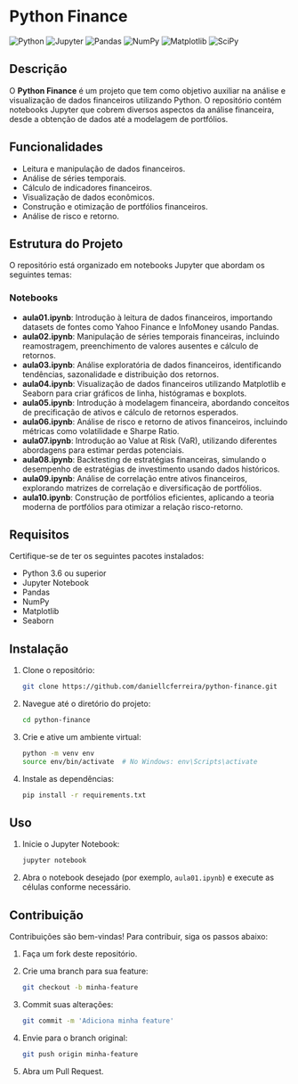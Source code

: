 # Python Finance

![Python](https://img.shields.io/badge/Python-3.8%2B-blue?logo=python)
![Jupyter](https://img.shields.io/badge/Jupyter-Notebook-orange?logo=jupyter)
![Pandas](https://img.shields.io/badge/Pandas-Data%20Analysis-blue?logo=pandas)
![NumPy](https://img.shields.io/badge/NumPy-Scientific_Computing-013243?style=flat-square&logo=numpy&logoColor=white)
![Matplotlib](https://img.shields.io/badge/Matplotlib-Data_Visualization-FF7F0E?style=flat-square&logo=python&logoColor=white)
![SciPy](https://img.shields.io/badge/SciPy-Scientific_Computing-8CA0FF?style=flat-square&logo=python&logoColor=white)



## Descrição

O **Python Finance** é um projeto que tem como objetivo auxiliar na análise e visualização de dados financeiros utilizando Python. O repositório contém notebooks Jupyter que cobrem diversos aspectos da análise financeira, desde a obtenção de dados até a modelagem de portfólios.

## Funcionalidades

- Leitura e manipulação de dados financeiros.
- Análise de séries temporais.
- Cálculo de indicadores financeiros.
- Visualização de dados econômicos.
- Construção e otimização de portfólios financeiros.
- Análise de risco e retorno.

## Estrutura do Projeto

O repositório está organizado em notebooks Jupyter que abordam os seguintes temas:

### Notebooks

- **aula01.ipynb**: Introdução à leitura de dados financeiros, importando datasets de fontes como Yahoo Finance e InfoMoney usando Pandas.
- **aula02.ipynb**: Manipulação de séries temporais financeiras, incluindo reamostragem, preenchimento de valores ausentes e cálculo de retornos.
- **aula03.ipynb**: Análise exploratória de dados financeiros, identificando tendências, sazonalidade e distribuição dos retornos.
- **aula04.ipynb**: Visualização de dados financeiros utilizando Matplotlib e Seaborn para criar gráficos de linha, histógramas e boxplots.
- **aula05.ipynb**: Introdução à modelagem financeira, abordando conceitos de precificação de ativos e cálculo de retornos esperados.
- **aula06.ipynb**: Análise de risco e retorno de ativos financeiros, incluindo métricas como volatilidade e Sharpe Ratio.
- **aula07.ipynb**: Introdução ao Value at Risk (VaR), utilizando diferentes abordagens para estimar perdas potenciais.
- **aula08.ipynb**: Backtesting de estratégias financeiras, simulando o desempenho de estratégias de investimento usando dados históricos.
- **aula09.ipynb**: Análise de correlação entre ativos financeiros, explorando matrizes de correlação e diversificação de portfólios.
- **aula10.ipynb**: Construção de portfólios eficientes, aplicando a teoria moderna de portfólios para otimizar a relação risco-retorno.

## Requisitos

Certifique-se de ter os seguintes pacotes instalados:

- Python 3.6 ou superior
- Jupyter Notebook
- Pandas
- NumPy
- Matplotlib
- Seaborn

## Instalação

1. Clone o repositório:

   ```bash
   git clone https://github.com/daniellcferreira/python-finance.git
   ```

2. Navegue até o diretório do projeto:

   ```bash
   cd python-finance
   ```

3. Crie e ative um ambiente virtual:

   ```bash
   python -m venv env
   source env/bin/activate  # No Windows: env\Scripts\activate
   ```

4. Instale as dependências:

   ```bash
   pip install -r requirements.txt
   ```

## Uso

1. Inicie o Jupyter Notebook:

   ```bash
   jupyter notebook
   ```

2. Abra o notebook desejado (por exemplo, `aula01.ipynb`) e execute as células conforme necessário.

## Contribuição

Contribuições são bem-vindas! Para contribuir, siga os passos abaixo:

1. Faça um fork deste repositório.
2. Crie uma branch para sua feature:

   ```bash
   git checkout -b minha-feature
   ```

3. Commit suas alterações:

   ```bash
   git commit -m 'Adiciona minha feature'
   ```

4. Envie para o branch original:

   ```bash
   git push origin minha-feature
   ```

5. Abra um Pull Request.



